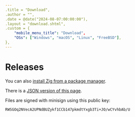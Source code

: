 ```yaml
---
.title = "Download",
.author = "",
.date = @date("2024-08-07:00:00:00"),
.layout = "download.shtml",
.custom = {
	"mobile_menu_title": "Download",
	"OSs": ["Windows", "macOS", "Linux", "FreeBSD"],
},
---
```

# Releases
You can also [install Zig from a package manager]().

There is a [JSON version of this page]().

Files are signed with minisign using this public key:

```
RWSGOq2NVecA2UPNdBUZykf1CCb147pkmdtYxgb3Ti+JO/wCYvhbAb/U
```
